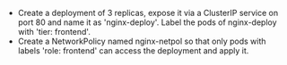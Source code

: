 - Create a deployment of 3 replicas, expose it via a ClusterIP service on port 80 and name it as 'nginx-deploy'. Label the pods of nginx-deploy with 'tier: frontend'. 
- Create a NetworkPolicy named nginx-netpol so that only pods with labels 'role: frontend' can access the deployment and apply it.